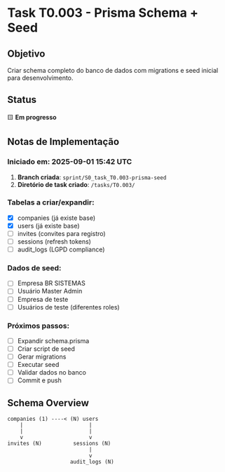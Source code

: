 # Task T0.003 - Prisma Schema + Seed

## Objetivo
Criar schema completo do banco de dados com migrations e seed inicial para desenvolvimento.

## Status
🟨 **Em progresso**

## Notas de Implementação

### Iniciado em: 2025-09-01 15:42 UTC

1. **Branch criada**: `sprint/S0_task_T0.003-prisma-seed`
2. **Diretório de task criado**: `/tasks/T0.003/`

### Tabelas a criar/expandir:
- [x] companies (já existe base)
- [x] users (já existe base)
- [ ] invites (convites para registro)
- [ ] sessions (refresh tokens)
- [ ] audit_logs (LGPD compliance)

### Dados de seed:
- [ ] Empresa BR SISTEMAS
- [ ] Usuário Master Admin
- [ ] Empresa de teste
- [ ] Usuários de teste (diferentes roles)

### Próximos passos:
- [ ] Expandir schema.prisma
- [ ] Criar script de seed
- [ ] Gerar migrations
- [ ] Executar seed
- [ ] Validar dados no banco
- [ ] Commit e push

## Schema Overview

```
companies (1) ----< (N) users
    |                     |
    |                     |
    v                     v
invites (N)          sessions (N)
                          |
                          v
                    audit_logs (N)
```
